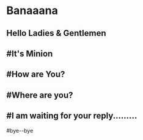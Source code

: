 # Banaaana
Hello Ladies & Gentlemen
-----


#It's Minion
------

#How are You?
-------

#Where are you?
------
#I am waiting for your reply.........
------
#bye--bye
